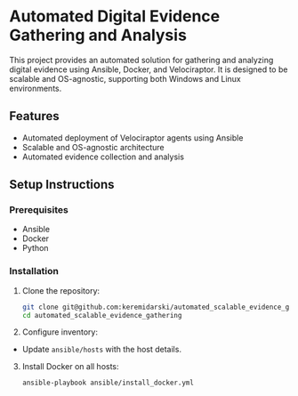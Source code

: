 # Automated Digital Evidence Gathering and Analysis

This project provides an automated solution for gathering and analyzing digital evidence using Ansible, Docker, and Velociraptor. It is designed to be scalable and OS-agnostic, supporting both Windows and Linux environments.

## Features
- Automated deployment of Velociraptor agents using Ansible
- Scalable and OS-agnostic architecture
- Automated evidence collection and analysis

## Setup Instructions
### Prerequisites
- Ansible
- Docker
- Python

### Installation
1. Clone the repository:
   ```bash
   git clone git@github.com:keremidarski/automated_scalable_evidence_gathering.git
   cd automated_scalable_evidence_gathering
   ```

2. Configure inventory:
* Update `ansible/hosts` with the host details.

3. Install Docker on all hosts:
   ```bash
   ansible-playbook ansible/install_docker.yml
   ```

